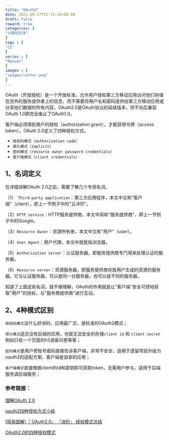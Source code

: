 ```yaml
---
title: "OAuth2"
date: 2021-08-27T11:15:10+08:00
draft: false
reward: true
categories: [
"计算机科学"
]
tags : [
"CS"
]
series : [
"Manual"
]
images : [
"images/center.png"
]
---
```


[comment]: <> "# OAuth2"

OAuth（开放授权）是一个开放标准，允许用户授权第三方移动应用访问他们存储在另外的服务提供者上的信息，而不需要将用户名和密码提供给第三方移动应用或分享他们数据的所有内容，OAuth2.0是OAuth协议的延续版本，但不向后兼容OAuth 1.0即完全废止了OAuth1.0。

客户端必须得到用户的授权（authorization grant），才能获得令牌（access token）。OAuth 2.0定义了四种授权方式。

- `授权码模式（authorization code）`
- `简化模式（implicit）`
- `密码模式（resource owner password credentials）`
- `客户端模式（client credentials）`

## 1、名词定义

在详细讲解OAuth 2.0之前，需要了解几个专用名词。

（1）` Third-party application`：第三方应用程序，本文中又称"客户端"（client），即上一节例子中的"云冲印"。

（2）`HTTP service`：HTTP服务提供商，本文中简称"服务提供商"，即上一节例子中的Google。

（3）`Resource Owner`：资源所有者，本文中又称"用户"（user）。

（4）`User Agent`：用户代理，本文中就是指浏览器。

（5）`Authorization server`：认证服务器，即服务提供商专门用来处理认证的服务器。

（6）`Resource server`：资源服务器，即服务提供商存放用户生成的资源的服务器。它与认证服务器，可以是同一台服务器，也可以是不同的服务器。

知道了上面这些名词，就不难理解，OAuth的作用就是让"客户端"安全可控地获取"用户"的授权，与"服务商提供商"进行互动。

## 2、4种模式区别

`授权码模式`没什么好讲的，应用最广泛，是标准的OAuth2模式；

`简化模式`适合没有后端的应用，也就无法安全的存储`client id` 和 `client secret` 例如只有一个页面的h5调查问卷等等；

`密码模式`是用户把账号密码直接告诉客户端，非常不安全，适用于遗留项目升级为oauth2的适配方案、客户端是自家的应用；

`客户端模式`直接根据client的id和密钥即可获取token，无需用户参与，适用于后端服务调后端服务；

### 参考链接：

[理解OAuth 2.0](https://www.ruanyifeng.com/blog/2014/05/oauth_2_0.html)

[oauth2四种授权方式小结](https://segmentfault.com/a/1190000012332319)

[[简易图解\]『 OAuth2.0』 『进阶』 授权模式总结](https://learnku.com/articles/20082)

[OAuth2.0的四种授权模式](https://www.cnblogs.com/alittlesmile/p/11531577.html)
